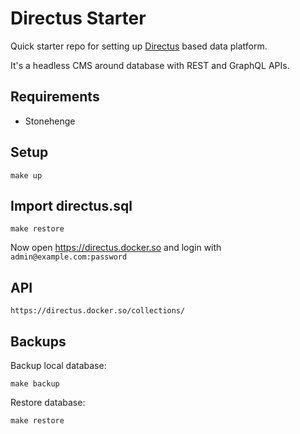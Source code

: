# Directus Starter

Quick starter repo for setting up [Directus](https://directus.io/) based data platform.

It's a headless CMS around database with REST and GraphQL APIs.

## Requirements

- Stonehenge

## Setup

```
make up
```

## Import directus.sql

```
make restore
```

Now open https://directus.docker.so and login with `admin@example.com:password`

## API

`https://directus.docker.so/collections/`

## Backups

Backup local database:

```
make backup
```

Restore database:

```
make restore
```
